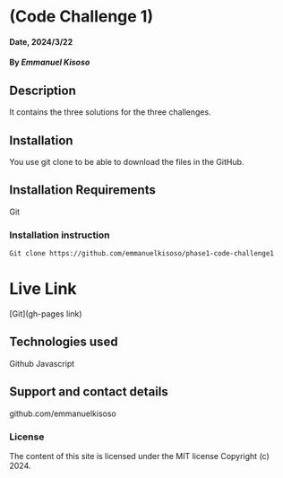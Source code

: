 # (Code Challenge 1)

#### Date, 2024/3/22

#### By *Emmanuel Kisoso*

## Description
It contains the three solutions for the three challenges.

## Installation
You use git clone to be able to download the files in the GitHub.

## Installation Requirements
Git

### Installation instruction
```
Git clone https://github.com/emmanuelkisoso/phase1-code-challenge1

```

# Live Link
[Git](gh-pages link)

## Technologies used
Github
Javascript

## Support and contact details
github.com/emmanuelkisoso

### License
The content of this site is licensed under the MIT license
Copyright (c) 2024.



















